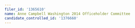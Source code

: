 ```yaml
---
filer_id: '1365610'
name: Anne Campbell Washington 2014 Officeholder Committee
candidate_controlled_id: '1376660'
---
```

